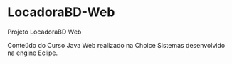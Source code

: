 # LocadoraBD-Web

Projeto LocadoraBD Web

Conteúdo do Curso Java Web realizado na Choice Sistemas desenvolvido na engine Eclipe.
